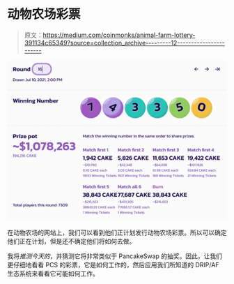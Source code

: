 # 动物农场彩票

> 原文：<https://medium.com/coinmonks/animal-farm-lottery-391134c65349?source=collection_archive---------12----------------------->

![](img/c79619d025a5e2644f2e805b1402ae80.png)

在动物农场的网站上，我们可以看到他们正计划发行动物农场彩票。所以可以确定他们正在计划，但是还不确定他们将如何去做。

我将*推测今天的*，并猜测它将非常类似于 PancakeSwap 的抽奖。因此，让我们更仔细地看看 PCS 的彩票，它是如何工作的，然后应用我们所知道的 DRIP/AF 生态系统来看看它可能如何工作。